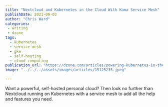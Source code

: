 ```yaml
---
title: "Nextcloud and Kubernetes in the Cloud With Kuma Service Mesh"
publishDate: 2021-09-03
author: "Chris Ward"
categories:
 - writing
 - dzone
tags:
  - kubernetes
  - service mesh
  - gke
  - self-hosting
  - cloud computing
publication_url: "https://dzone.com/articles/powering-kubernetes-in-the-cloud-with-kuma-service-1"
image: "../../../assets/images/articles/15125235.jpeg"

---
```

Want a powerful, self-hosted personal cloud? Then look no further than Nextcloud running on Kubernetes with a service mesh to add all the help and features you need.

